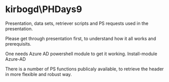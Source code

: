 # kirbogd\PHDays9

Presentation, data sets, retriever scripts and PS requests used in the presentation. 

Please get through presentation first, to understand how it all works and prerequisits. 

One needs Azure AD powershell module to get it working. Install-module Azure-AD

There is a number of PS functions publicaly available, to retrieve the header in more flexible and robust way. 